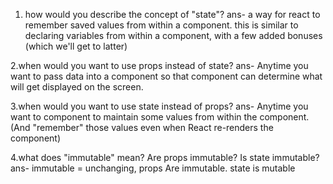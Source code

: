 1. how would you describe the concept of "state"?
ans- a way for react to remember saved values from within a component.
    this is similar to declaring variables from within a component, with 
    a few added bonuses (which we'll get to latter)

2.when would you want to use props instead of state?
ans- Anytime you want to pass data into a component so that component 
     can determine what will get displayed on the screen.

3.when would you want to use state instead of props?
ans- Anytime you want to component to maintain some values from 
     within the component. (And "remember" those values even
     when React re-renders the component)

4.what does "immutable" mean? Are props immutable? Is state immutable?
ans- immutable = unchanging,
     props Are immutable.
     state is mutable